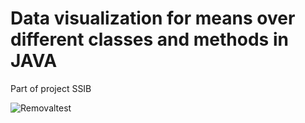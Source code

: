 # Data visualization for means over different classes and methods in JAVA
Part of project SSIB

![Removaltest](https://raw.githubusercontent.com/DennisVNilsson/datavizUAP/main/images/Borttagning/borttagningCombined.png?raw=true)



 
